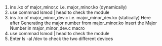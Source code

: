1. ins .ko of major_minor.c i.e. major_minor.ko (dynamically)
2. use commnad lsmod | head to check the module
3. ins .ko of major_minor_dev.c i.e. major_minor_dev.ko (statically)
	Here after Generating the major number from major_minor.ko
	Insert the Major Number in major_minor_dev.c macro
4. use commnad lsmod | head to check the module
5. Enter ls -al /dev to check the two different devices
